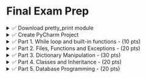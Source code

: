 # Final Exam Prep

<details>
  <summary>
    ✅ Download pretty_print module
  </summary>

  [pretty_print](https://github.com/suchialex/pretty-print/blob/main/suchi_pretty_print.py)

</details>

<details>
  <summary>
    ✅ Create PyCharm Project
  </summary>

  - Create main.py
  - Create a folder called `finalprep`
  - Inside the folder, create classes.py, functions.py and new directory called `datafiles`
  - All data files in the instructions below must be downloaded to this directory
  - In functions.py, write each of the below task in a separate function
  - Import the necessary modules in main.py and call each function as needed

</details>

<details>
  <summary>
    ✅ Part 1. While loop and built-in functions - (10 pts)
  </summary>

  <details>
    <summary>
      Practice Example 1:
    </summary>

  - Code this in function named, say, `p1_ex1()`
  - write a while loop to
    - generate a random integer between two user input values
    - you must do validation to only allow integer values
    - if this random number is the radius of a circle, calculate the area of the circle. The formula to calculate area is ![](area.JPG)
    - pi = 3.142
    - Print `The area of circle with radius {random number} m is {calculated area rounded to three decimal places} sq. m.`
    - until user presses x or X
</details>


<details>
    <summary>
      Practice Example 2:
    </summary>

  - Code this in function named, say, `p1_ex2()`
  - write a while loop to
    - generate a random float between two user input values
    - you must do validation to only allow floats greater than 0
    - if this number is the side of an equilateral triangle, calculate the area. The formula to calculate area is ![](area2.JPG)
    - print `The area of the triangle with side {random number} ft. is {calculated area rounded to two decimal places} sq. ft.`
    - until user presses 0
  </details>
</details>


  <details>
    <summary>
      ✅ Part 2. Files, Functions and Exceptions - (20 pts)
    </summary>
<details>
  
  <summary>
    Practice Example 1:
  </summary>

  - Code this in function named, say, `p2_ex1()`
  - given the [products.txt](https://github.com/suchialex/CINS3002-FinalExamPrep/blob/main/products.txt) file
  - Product Name, Product ID, Product Price, Product Category, Product Quantity one in each line, in that order
  - user will enter Product ID
  - if product ID present,
  - display all the details of that product
  and
  - modify the product price to user entered value (validate user input to be float greater than zero)
  - if not present, print `Product Not Found`
  - use Option 2
  - handle all potential exceptions
</details>


<details>
  <summary>
    Practice Example 2:
  </summary>

  - Code this in function named, say, `p2_ex2()`
  - given the [products2.txt](https://github.com/suchialex/CINS3002-FinalExamPrep/blob/main/products2.txt) file
  - Product Name, Product ID, Product Price, Product Category, Product Quantity in that order, separated by commas
  - user will enter Product ID
  - if product ID present,
  - display all the details of that product
  - modify the product quantity to a user entered value, validate user input to be an integer
  - if not present, print Product Not Found
  - use Option 3
  - handle all potential exceptions
</details>
  
  </details>


<details>
  <summary>
    ✅ Part 3. Dictionary Manipulation - (30 pts)
  </summary>

  - Code this in function named, say, `part3()`
  - Unpickle the dictionary stored in [employees.bin](https://github.com/suchialex/CINS3002-FinalExamPrep/blob/main/employees.bin) in the datafiles folder
  - Practice the following operations. You will get a different dictionary in the exam and only five operations to perform
    
  1. Change employee's name ID 04568 to Roger Stevens
  2. For emp ID 04567 add a new certification EVA-L2 taken on March 22, 2023
  3. Add a new title - SGA President - for Riva Malik (you don't know her emp ID)
  4. For all the programmers, give a salary **increment** of 5000
  Must be case in-sensitive, i.e. you have to look for Programmer or PROGRAMMER or programmer as title 
  Hint: you may have to use list comprehension to convert all the titles to lowercase
  5. Add a new certification OCPL1 for emp 04569 taken on March 10, 2023
  6. Assign the project Compete to Roger Stevens (you don't know the emp ID)
  7. For Riva Malik, remove any previous titles and add Casual Wage Worker as the only title
  8. Compete project is taken over by Spring Valley, so change all occurrences of that project with the new name
  9. For anyone who has a certification that starts with OCPL1, add a title called Oracle Developer
  10. Ask the user for a certificate code and print the names of all the employees that have that certificate. Must be case-insensitive. If name is not available, print the emp ID
  11. Print the name and salaries of all the employees who are working on the project Spring Valley. Choose a nice format and alignment so they are displayed in a tabular fashion (name, left aligned over 20, salary right aligned over 8. If either name or salary not available, print -
  Hint: must use end in print statement
  12. Ask user for a new certification code and date taken and add that for emp ID 4571. Cert code must be all uppercase. Assume user will give good value for data in YYYY-MM-DD format
  13. Add a new title - Developer - for an employee name entered by the user, do a case-insensitive comparison 
  14. For all the employees working on Mayfield Inc, give a 25% raise in their salary. If anyone doesn't have a salary, set their salary at 65000
  15. Add a new certification OCPL1 for all employees in the IT department (IT is case-insensitive, could be it, It, iT) taken on March 10, 2023
  16. Print the name, salary and department of all the employees with more than one certification (in a tabular fashion), if name or salary or dept not available, print -
  17. Ask the user for an employee name and a title that he wants to add to this employee and add it. First letter of each word of name and title must be uppercase
  18. For anyone who has a SCJP certification, add a title called Java Developer, must be case-insensitive search
  19. Check the dictionary for any employee who might be missing a name, and if missing, print their ID and ask the user to set a name. Make sure that name doesn't have any special characters except space and first letter of each word must be uppercase. (You may implement it in a function named validate_name, or just a while loop)
  20. Print the names of employees with salaries more than 50000, skip employees that don't have a name
  21. Ask user to enter a department and display in a tabular format names, salaries of all the people in that department. Search for department must be case-insensitive. If names or salaries not available, print -. Choose your alignment and widths.
  
  - Pickle to modified_employees.bin the datafiles folder
</details>

<details>
  <summary>
    ✅ Part 4. Classes and Inheritance - (20 pts)
  </summary>

  <details>
    <summary>
      Practice Example 1:
    </summary>

   - In `classes.py`
    - Write a class named `Person`
      - Data attributes are
        - name
        - address
        - telephone number
      - Write init to initialize these as protected attributes
      - Write get and set methods for all these attributes
    - Write a class named `Customer` that is a subclass of the `Person` class.
      - The Customer class has additional data attributes
        - Customer number
        - MailingList (this is a Boolean data attribute indicating whether the customer wishes to be on a mailing list)
      - Call parent init to initialize name, address, telephone number
      - Write init to initialize cutomer number and mailing list as private attributes
      - Write str to return all five data attributes in a good format  
    - In `functions.py`
      - Code this in function named, say, `p4_ex1()`
      - Create an object of Customer with values
        - John Cena
        - 2456 Topeka Dr, Springfield, IL
        - 8567975421
        - 4567
        - True
      - Change the name to John Rivera using the appropriate method
      - Print whether the above customer is signed up for mailing list using the appropriate get method
      - Print all the data regarding this customer
  </details>

</details>



<details>
  <summary>
    ✅ Part 5. Database Programming - (20 pts)
  </summary>

<details>
  <summary>
    Practice Example 1: Books Database
  </summary>

  - Code this in function named, say, `p5_ex1()`

  1. GET CONNECTION TO datafiles/books.db
  2. GET CURSOR for the above connection
  3. CREATING TABLE if it doesn't exist
  Table Name is  Books  
  Has four columns  
  ISBN is integer primary key  
  Book Title is String  
  Book Price is Float  
  Book Author is String  
  4. INSERT DATA INTO THE TABLE using date obtained from the following input statements
```python
  title = input("Enter the title: ")
  price = float(input("Enter the Price: "))
  author = input("Enter the Author: ")
```
  5. COMMIT CHANGES
  6. CLOSE CONNECTION
  
</details>


<details>
  <summary>
    Practice Example 2: Products Database
  </summary>

  - Code this in function named, say, `p5_ex2()`
  
  1. GET CONNECTION TO [products.db](https://github.com/suchialex/CINS3002-FinalExamPrep/blob/main/products.db)
  2. GET CURSOR for the above connection  
     ## products table has 4 columns 
  `ProdID, ProdName, ProdPrice, ProdQty`  
  
  3. Read the file products2.txt and extract only the necessary data in the correct order and insert into the products table
  4. RETRIEVE ALL ROWS AND PRINT THEM IN A TABLE (use your own format to fit data)  
    a. In Ascending Order of the Product Name  
    b. In Descending Order of the Product Price
  5. RETRIEVE ROWS THAT FIT A CRITERIA AND PRINT THEM  
    a. All products costing more than $30  
    b. All Products (Get just product names) with quantity more than 60
  6. AGGREGATE FUNCTIONS  
    a. Print the average price of the products in the store  
    b. Print how many total products are in the store  
    c. Print the total price of all the products in the library  
    d. Print the name and price of the most expensive product in the store (needs query inside a query, such operations will be for Bonus points only)  
    e. Print the name and price of the least expensive product in the store (needs query inside a query, such operations will be for Bonus points only)
  7. UPDATE AND PRINT HOW MANY ROWS WERE AFFECTED  
    a. Change product quantity to 10 if the product quantity is less than 10
  8. DELETE AND PRINT HOW MANY ROWS WERE AFFECTED  
    a. Delete products with price more than $90  
  9. COMMIT CHANGES
  10. CLOSE CONNECTION

</details>
</details>

